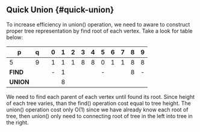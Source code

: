 ## Quick Union {#quick-union}

To increase efficiency in union\(\) operation, we need to aware to construct proper tree representation by find root of each vertex. Take a look for table below:

| p | q |  | 0 | 1 | 2 | 3 | 4 | 5 | 6 | 7 | 8 | 9 |
| --- | --- | --- | --- | --- | --- | --- | --- | --- | --- | --- | --- | --- |
| 5 | 9 |  | 1 | 1 | 1 | 8 | 8 | 0 | 1 | 1 | 8 | 8 |
| **FIND** |  |  | - | 1 |  |  |  | - |  |  | 8 | - |
| **UNION** |  |  |  | 8 |  |  |  |  |  |  |  |   |

We need to find each parent of each vertex until found its root. Since height of each tree varies, than the find\(\) operation cost equal to tree height. The union\(\) operation cost only O\(1\) since we have already know each root of tree, then union\(\) only need to connecting root of tree in the left into tree in the right.


